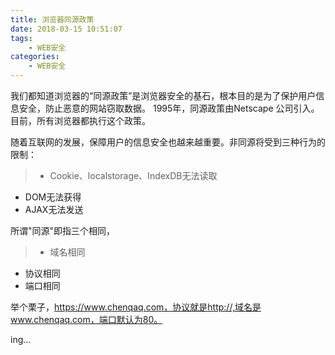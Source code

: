 ```yaml
---
title: 浏览器同源政策
date: 2018-03-15 10:51:07
tags:
    - WEB安全
categories:
    - WEB安全
---
```


我们都知道浏览器的“同源政策”是浏览器安全的基石，根本目的是为了保护用户信息安全，防止恶意的网站窃取数据。
1995年，同源政策由Netscape 公司引入。目前，所有浏览器都执行这个政策。
<!-- more -->
随着互联网的发展，保障用户的信息安全也越来越重要。非同源将受到三种行为的限制：
> - Cookie、localstorage、IndexDB无法读取
- DOM无法获得
- AJAX无法发送

所谓"同源"即指三个相同，
> - 域名相同
- 协议相同
- 端口相同

举个栗子，https://www.chenqaq.com，协议就是http://,域名是www.chenqaq.com，端口默认为80。

ing...
